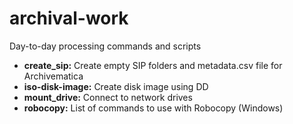 # archival-work
Day-to-day processing commands and scripts

* **create_sip:** Create empty SIP folders and metadata.csv file for Archivematica
* **iso-disk-image:** Create disk image using DD
* **mount_drive:** Connect to network drives
* **robocopy:** List of commands to use with Robocopy (Windows)
